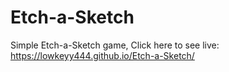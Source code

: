 # Etch-a-Sketch

Simple Etch-a-Sketch game,
Click here to see live: https://lowkeyy444.github.io/Etch-a-Sketch/
